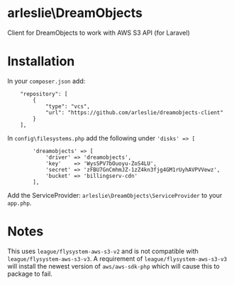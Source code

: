 # arleslie\DreamObjects
Client for DreamObjects to work with AWS S3 API (for Laravel)

# Installation
In your `composer.json` add:
```
    "repository": [
        {
            "type": "vcs",
            "url": "https://github.com/arleslie/dreamobjects-client"
        }
    ],
```

In `config\filesystems.php` add the following under `'disks' => [`
```
        'dreamobjects' => [
            'driver' => 'dreamobjects',
            'key'    => 'WysSPV7bOuoyu-ZoS4LU',
            'secret' => 'zFBU7GnCmhmJZ-1zZ4kn3fjg4GM1rUyhAVPVVewz',
            'bucket' => 'billingserv-cdn'
        ],
```

Add the ServiceProvider: `arleslie\DreamObjects\ServiceProvider` to your `app.php`.

# Notes
This uses `league/flysystem-aws-s3-v2` and is not compatible with `league/flysystem-aws-s3-v3`.
A requirement of `league/flysystem-aws-s3-v3` will install the newest version of `aws/aws-sdk-php` which will cause this to package to fail.
